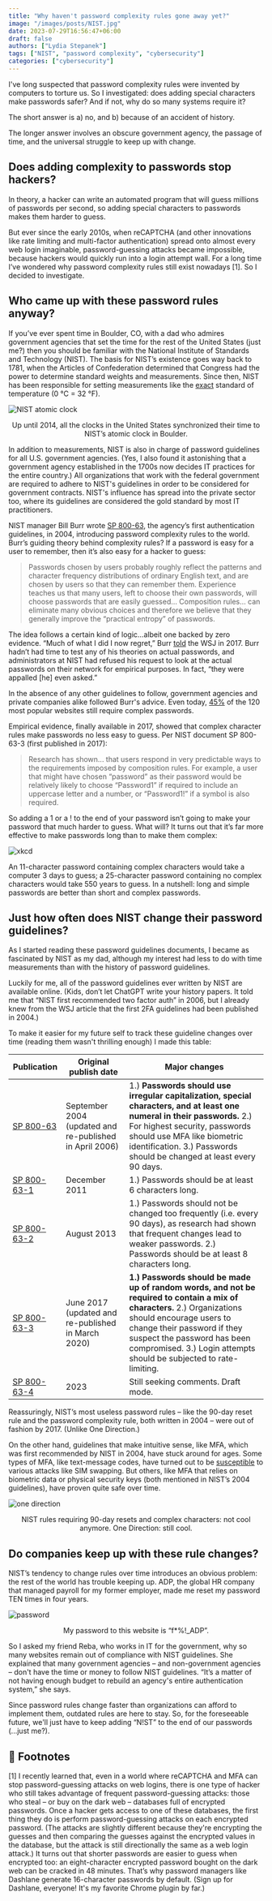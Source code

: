 ```yaml
---
title: "Why haven't password complexity rules gone away yet?"
image: "/images/posts/NIST.jpg"
date: 2023-07-29T16:56:47+06:00
draft: false
authors: ["Lydia Stepanek"]
tags: ["NIST", "password complexity", "cybersecurity"]
categories: ["cybersecurity"]
---
```


I've long suspected that password complexity rules were invented by computers to torture us. So I investigated: does adding special characters make passwords safer? And if not, why do so many systems require it?

The short answer is a) no, and b) because of an accident of history.

The longer answer involves an obscure government agency, the passage of time, and the universal struggle to keep up with change.

## Does adding complexity to passwords stop hackers?
In theory, a hacker can write an automated program that will guess millions of passwords per second, so adding special characters to passwords makes them harder to guess.

But ever since the early 2010s, when reCAPTCHA (and other innovations like rate limiting and multi-factor authentication) spread onto almost every web login imaginable, password-guessing attacks became impossible, because hackers would quickly run into a login attempt wall. For a long time I’ve wondered why password complexity rules still exist nowadays [1]. So I decided to investigate.

## Who came up with these password rules anyway?
If you’ve ever spent time in Boulder, CO, with a dad who admires government agencies that set the time for the rest of the United States (just me?) then you should be familiar with the National Institute of Standards and Technology (NIST). The basis for NIST’s existence goes way back to 1781, when the Articles of Confederation determined that Congress had the power to determine standard weights and measurements. Since then, NIST has been responsible for setting measurements like the [exact](https://en.wikipedia.org/wiki/Standard_temperature_and_pressure) standard of temperature (0 °C = 32 °F).

![](/images/posts/NIST.jpg "NIST atomic clock")
<center>Up until 2014, all the clocks in the United States synchronized their time to NIST’s atomic clock in Boulder.</center>

In addition to measurements, NIST is also in charge of password guidelines for all U.S. government agencies. (Yes, I also found it astonishing that a government agency established in the 1700s now decides IT practices for the entire country.) All organizations that work with the federal government are required to adhere to NIST's guidelines in order to be considered for government contracts. NIST's influence has spread into the private sector too, where its guidelines are considered the gold standard by most IT practitioners.

NIST manager Bill Burr wrote [SP 800-63](https://csrc.nist.gov/pubs/sp/800/63/upd1/final), the agency’s first authentication guidelines, in 2004, introducing password complexity rules to the world. Burr’s guiding theory behind complexity rules? If a password is easy for a user to remember, then it’s also easy for a hacker to guess:

> Passwords chosen by users probably roughly reflect the patterns and character frequency distributions of ordinary English text, and are chosen by users so that they can remember them. Experience teaches us that many users, left to choose their own passwords, will choose passwords that are easily guessed…
Composition rules… can eliminate many obvious choices and therefore we believe that they generally improve the “practical entropy” of passwords.

The idea follows a certain kind of logic…albeit one backed by zero evidence. “Much of what I did I now regret,” Burr [told](https://www.wsj.com/articles/the-man-who-wrote-those-password-rules-has-a-new-tip-n3v-r-m1-d-1502124118) the WSJ in 2017. Burr hadn’t had time to test any of his theories on actual passwords, and administrators at NIST had refused his request to look at the actual passwords on their network for empirical purposes. In fact, “they were appalled [he] even asked.”

In the absence of any other guidelines to follow, government agencies and private companies alike followed Burr's advice. Even today, [45%](https://www.usenix.org/conference/soups2022/presentation/lee) of the 120 most popular websites still require complex passwords.

Empirical evidence, finally available in 2017, showed that complex character rules make passwords no less easy to guess. Per NIST document SP 800-63-3 (first published in 2017):

> Research has shown... that users respond in very predictable ways to the requirements imposed by composition rules. For example, a user that might have chosen “password” as their password would be relatively likely to choose “Password1” if required to include an uppercase letter and a number, or “Password1!” if a symbol is also required.
 
So adding a 1 or a ! to the end of your password isn’t going to make your password that much harder to guess. What will? It turns out that it’s far more effective to make passwords long than to make them complex:

![](/images/posts/xkcd.png "xkcd")

An 11-character password containing complex characters would take a computer 3 days to guess; a 25-character password containing no complex characters would take 550 years to guess. In a nutshell: long and simple passwords are better than short and complex passwords.

## Just how often does NIST change their password guidelines?
As I started reading these password guidelines documents, I became as fascinated by NIST as my dad, although my interest had less to do with time measurements than with the history of password guidelines.

Luckily for me, all of the password guidelines ever written by NIST are available online. (Kids, don’t let ChatGPT write your history papers. It told me that “NIST first recommended two factor auth” in 2006, but I already knew from the WSJ article that the first 2FA guidelines had been published in 2004.)

To make it easier for my future self to track these guideline changes over time (reading them wasn't thrilling enough) I made this table:

|Publication | Original publish date |Major changes |
| ------- |------- |------- |
| [SP 800-63](https://csrc.nist.gov/publications/detail/sp/800-63/archive/2004-09-27) |September 2004 (updated and re-published in April 2006)|1.) **Passwords should use irregular capitalization, special characters, and at least one numeral in their passwords.** 2.) For highest security, passwords should use MFA like biometric identification. 3.) Passwords should be changed at least every 90 days.        |
| [SP 800-63-1](https://csrc.nist.gov/publications/detail/sp/800-63/1/archive/2011-12-12) |December 2011|1.) Passwords should be at least 6 characters long.|
| [SP 800-63-2](https://csrc.nist.gov/publications/detail/sp/800-63/2/archive/2013-08-29) |August 2013|1.) Passwords should not be changed too frequently (i.e. every 90 days), as research had shown that frequent changes lead to weaker passwords. 2.) Passwords should be at least 8 characters long.|
| [SP 800-63-3](https://csrc.nist.gov/publications/detail/sp/800-63/3/archive/2017-06-22) |June 2017 (updated and re-published in March 2020)|**1.) Passwords should be made up of random words, and not be required to contain a mix of characters.** 2.) Organizations should encourage users to change their password if they suspect the password has been compromised. 3.) Login attempts should be subjected to rate-limiting.|
| [SP 800-63-4](https://pages.nist.gov/800-63-4/) |2023|Still seeking comments. Draft mode.|

Reassuringly, NIST’s most useless password rules – like the 90-day reset rule and the password complexity rule, both written in 2004 – were out of fashion by 2017. (Unlike One Direction.)

On the other hand, guidelines that make intuitive sense, like MFA, which was first recommended by NIST in 2004, have stuck around for ages. Some types of MFA, like text-message codes, have turned out to be [susceptible](https://www.wsj.com/articles/you-need-two-factor-authentication-but-some-types-are-safer-than-others-11648930708) to various attacks like SIM swapping. But others, like MFA that relies on biometric data or physical security keys (both mentioned in NIST’s 2004 guidelines), have proven quite safe over time.

![](/images/posts/one_direction.png "one direction")
<center>NIST rules requiring 90-day resets and complex characters: not cool anymore. One Direction: still cool.</center>

## Do companies keep up with these rule changes?
NIST’s tendency to change rules over time introduces an obvious problem: the rest of the world has trouble keeping up. ADP, the global HR company that managed payroll for my former employer, made me reset my password TEN times in four years.

![](/images/posts/adp.png "password")
<center>My password to this website is “f*%!_ADP”.</center>

So I asked my friend Reba, who works in IT for the government, why so many websites remain out of compliance with NIST guidelines. She explained that many government agencies – and non-government agencies – don't have the time or money to follow NIST guidelines. “It’s a matter of not having enough budget to rebuild an agency's entire authentication system,” she says.

Since password rules change faster than organizations can afford to implement them, outdated rules are here to stay. So, for the foreseeable future, we'll just have to keep adding “N!ST” to the end of our passwords (...just me?).

## 🥿 Footnotes
[1] I recently learned that, even in a world where reCAPTCHA and MFA can stop password-guessing attacks on web logins, there is one type of hacker who still takes advantage of frequent password-guessing attacks: those who steal – or buy on the dark web – databases full of encrypted passwords. Once a hacker gets access to one of these databases, the first thing they do is perform password-guessing attacks on each encrypted password. (The attacks are slightly different because they're encrypting the guesses and then comparing the guesses against the encrypted values in the database, but the attack is still directionally the same as a web login attack.) It turns out that shorter passwords are easier to guess when encrypted too: an eight-character encrypted password bought on the dark web can be cracked in 48 minutes. That’s why password managers like Dashlane generate 16-character passwords by default. (Sign up for Dashlane, everyone! It's my favorite Chrome plugin by far.)
